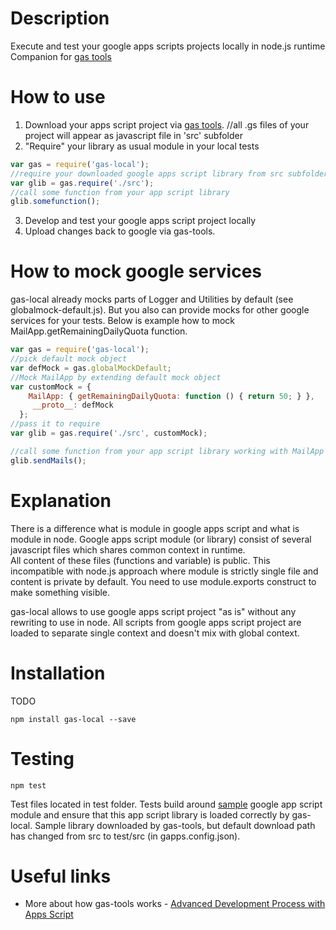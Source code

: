 # Description

Execute and test your google apps scripts projects locally in node.js runtime
Companion for [gas tools](https://www.npmjs.com/package/node-google-apps-script)

# How to use

1. Download your apps script project via [gas tools](https://www.npmjs.com/package/node-google-apps-script). 
//all .gs files of your project will appear as javascript file in 'src' subfolder
1. "Require" your library as usual module in your local tests
```javascript
var gas = require('gas-local');
//require your downloaded google apps script library from src subfolder as normal module   
var glib = gas.require('./src');
//call some function from your app script library 
glib.somefunction();
```
3. Develop and test your google apps script project locally
1. Upload changes back to google via gas-tools. 

# How to mock google services
gas-local already mocks parts of Logger and Utilities by default (see globalmock-default.js).
But you also can provide mocks for other google services for your tests. 
Below is example how to mock MailApp.getRemainingDailyQuota function.  

```javascript
var gas = require('gas-local');
//pick default mock object
var defMock = gas.globalMockDefault;
//Mock MailApp by extending default mock object
var customMock = { 
    MailApp: { getRemainingDailyQuota: function () { return 50; } },
     __proto__: defMock 
  };
//pass it to require
var glib = gas.require('./src', customMock);

//call some function from your app script library working with MailApp 
glib.sendMails();
```

# Explanation

There is a difference what is module in google apps script and what is module in node. 
Google apps script module (or library) consist of several javascript files which shares common context in runtime.  
All content of these files (functions and variable) is public. This incompatible with node.js approach where module is strictly single file and content is private by default. You need to use module.exports construct to make something visible.

gas-local allows to use google apps script project "as is" without any rewriting to use in node. All scripts from google apps script project are loaded to separate single context and doesn't mix with global context.

# Installation
TODO
```
npm install gas-local --save
```


# Testing
```
npm test
```

Test files located in test folder. Tests build around [sample](https://script.google.com/d/1rbgTsrQ2tYUWtKsc6rwke2OMbs2ElmAhi86uf38YM_efLUIRU2MjWSFq/edit?usp=sharing) google app script module and ensure that this app script library is loaded correctly by gas-local.
Sample library downloaded by gas-tools, but default download path has changed from src to test/src (in gapps.config.json).

# Useful links

- More about how gas-tools works - [Advanced Development Process with Apps Script](http://googleappsdeveloper.blogspot.ru/2015/12/advanced-development-process-with-apps.html) 




